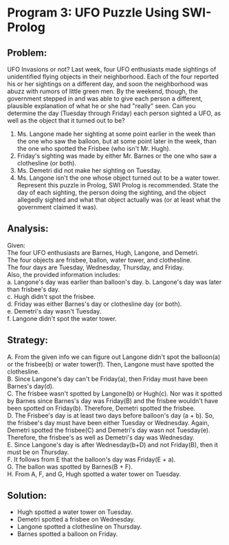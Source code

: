 # Program 3: UFO Puzzle Using SWI-Prolog

## Problem:
 UFO Invasions or not? Last week, four UFO enthusiasts made sightings of unidentified flying objects in their neighborhood. Each of the four reported his or her sightings on a different day, and soon the neighborhood was abuzz with rumors of little green men. By the weekend, though, the government stepped in and was able to give each person a different, plausible explanation of what he or she had "really" seen. Can you determine the day (Tuesday through Friday) each person sighted a UFO, as well as the object that it turned out to be?  
  1. Ms. Langone made her sighting at some point earlier in the week than the one who saw the balloon, but at some point later in the week, than the one who spotted the Frisbee (who isn't Mr. Hugh).  
  2. Friday's sighting was made by either Mr. Barnes or the one who saw a clothesline (or both).  
  3. Ms. Demetri did not make her sighting on Tuesday.  
  4. Ms. Langone isn't the one whose object turned out to be a water tower.
 Represent this puzzle in Prolog, SWI Prolog is recommended. State the day of each sighting, the person doing the sighting, and the object allegedly sighted and what that object actually was (or at least what the government claimed it was).  

## Analysis: 
 Given:  
   The four UFO enthusiasts are Barnes, Hugh, Langone, and Demetri.  
   The four objects are frisbee, ballon, water tower, and clothesline.  
   The four days are Tuesday, Wednesday, Thursday, and Friday.  
 Also, the provided information includes:  
  a. Langone's day was earlier than balloon's day. 
  b. Langone's day was later than frisbee's day.  
  c. Hugh didn't spot the frisbee.  
  d. Friday was either Barnes's day or clothesline day (or both).  
  e. Demetri's day wasn't Tuesday.  
  f. Langone didn't spot the water tower.  

## Strategy:
 A. From the given info we can figure out Langone didn't spot the balloon(a) or the frisbee(b) or water tower(f). Then, Langone must have spotted the clothesline.  
 B. Since Langone's day can't be Friday(a), then Friday must have been Barnes's day(d).  
 C. The frisbee wasn't spotted by Langone(b) or Hugh(c). Nor was it spotted by Barnes since Barnes's day was Friday(B) and the frisbee wouldn't have been spotted on Friday(b). Therefore, Demetri spotted the frisbee.  
 D. The Frisbee's day is at least two days before balloon's day (a + b). So, the frisbee's day must have been either Tuesday or Wednesday. Again, Demetri spotted the frisbee(C) and Demetri's day wasn not Tuesday(e). Therefore, the frisbee's as well as Demetri's day was Wednesday.  
 E. Since Langone's day is after Wednesday(b+D) and not Friday(B), then it must be on Thursday.  
 F. It follows from E that the balloon's day was Friday(E + a).  
 G. The ballon was spotted by Barnes(B + F).  
 H. From A, F, and G, Hugh spotted a water tower on Tuesday.  

## Solution:
 - Hugh spotted a water tower on Tuesday.
 - Demetri spotted a frisbee on Wednesday.
 - Langone spotted a clothesline on Thursday.
 - Barnes spotted a balloon on Friday.
